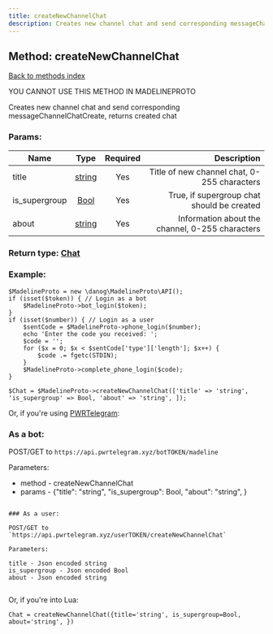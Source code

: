 ```yaml
---
title: createNewChannelChat
description: Creates new channel chat and send corresponding messageChannelChatCreate, returns created chat
---
```

## Method: createNewChannelChat  
[Back to methods index](index.md)


YOU CANNOT USE THIS METHOD IN MADELINEPROTO


Creates new channel chat and send corresponding messageChannelChatCreate, returns created chat

### Params:

| Name     |    Type       | Required | Description |
|----------|:-------------:|:--------:|------------:|
|title|[string](../types/string.md) | Yes|Title of new channel chat, 0-255 characters|
|is\_supergroup|[Bool](../types/Bool.md) | Yes|True, if supergroup chat should be created|
|about|[string](../types/string.md) | Yes|Information about the channel, 0-255 characters|


### Return type: [Chat](../types/Chat.md)

### Example:


```
$MadelineProto = new \danog\MadelineProto\API();
if (isset($token)) { // Login as a bot
    $MadelineProto->bot_login($token);
}
if (isset($number)) { // Login as a user
    $sentCode = $MadelineProto->phone_login($number);
    echo 'Enter the code you received: ';
    $code = '';
    for ($x = 0; $x < $sentCode['type']['length']; $x++) {
        $code .= fgetc(STDIN);
    }
    $MadelineProto->complete_phone_login($code);
}

$Chat = $MadelineProto->createNewChannelChat(['title' => 'string', 'is_supergroup' => Bool, 'about' => 'string', ]);
```

Or, if you're using [PWRTelegram](https://pwrtelegram.xyz):

### As a bot:

POST/GET to `https://api.pwrtelegram.xyz/botTOKEN/madeline`

Parameters:

* method - createNewChannelChat
* params - {"title": "string", "is_supergroup": Bool, "about": "string", }

```

### As a user:

POST/GET to `https://api.pwrtelegram.xyz/userTOKEN/createNewChannelChat`

Parameters:

title - Json encoded string
is_supergroup - Json encoded Bool
about - Json encoded string


```

Or, if you're into Lua:

```
Chat = createNewChannelChat({title='string', is_supergroup=Bool, about='string', })
```

